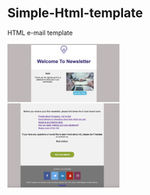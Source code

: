 # Simple-Html-template

HTML e-mail template
<br>
<br>
<img src ="demo-images/1.png" width="50%">
<img src ="demo-images/2.png" width="50%">


